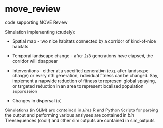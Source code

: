 # move_review
code supporting MOVE Review

Simulation implementing (crudely):

* Spatial map - two nice habitats connected by a corridor of kind-of-nice habitats

* Temporal landscape change - after 2/3 generations have elapsed, the corridor will disappear

* Interventions - either at a specified generation (e.g. after landscape change) or every nth generation, individual fitness can be changed. Say, implement a mapwide reduction of fitness to represent global spraying, or targeted reduction in an area to represent localised population suppression

* Changes in dispersal (σ)


Simulations (in SLiM) are contained in *sims*
R and Python Scripts for parsing the output and performing various analyses are contained in *bin*
Treesequences (cool!) and other sim outputs are contained in sim_outputs
